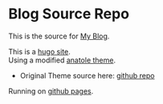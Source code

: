 # Blog Source Repo

This is the source for [My Blog](https://sternecker.github.io).

This is a [hugo site](https://gohugo.io/).  
Using a modified [anatole theme](https://themes.gohugo.io/themes/anatole/).  

- Original Theme source here: [github repo](https://github.com/lxndrblz/anatole)

Running on [github pages](https://pages.github.com/).  
